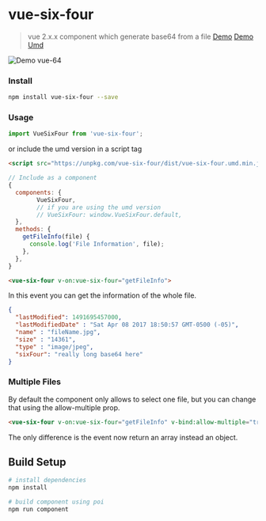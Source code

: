# vue-six-four

> vue 2.x.x component which generate base64 from a file [Demo](https://codesandbox.io/s/94nzlkwn1o)
> [Demo Umd](https://codepen.io/eperedo/pen/WZaZxa)

![Demo vue-64](https://user-images.githubusercontent.com/461124/31588306-7eb461fc-b1b5-11e7-96ab-27fe12905330.png)

### Install

```bash
npm install vue-six-four --save
```

### Usage

```js
import VueSixFour from 'vue-six-four';
```

or include the umd version in a script tag

```html
<script src="https://unpkg.com/vue-six-four/dist/vue-six-four.umd.min.js"></script>
```

```js
// Include as a component
{
  components: {
		VueSixFour,
		// if you are using the umd version
		// VueSixFour: window.VueSixFour.default,
  },
  methods: {
    getFileInfo(file) {
      console.log('File Information', file);
    },
  },
}

```

```html
<vue-six-four v-on:vue-six-four="getFileInfo">
```

In this event you can get the information of the whole file.

```json
{
  "lastModified": 1491695457000,
  "lastModifiedDate" : "Sat Apr 08 2017 18:50:57 GMT-0500 (-05)",
  "name" : "fileName.jpg",
  "size" : "14361",
  "type" : "image/jpeg",
  "sixFour": "really long base64 here"
}
```

### Multiple Files

By default the component only allows to select one file, but you can change that using the allow-multiple
prop.

```html
<vue-six-four v-on:vue-six-four="getFileInfo" v-bind:allow-multiple="true">
```

The only difference is the event now return an array instead an object.

## Build Setup

``` bash
# install dependencies
npm install

# build component using poi
npm run component

```
